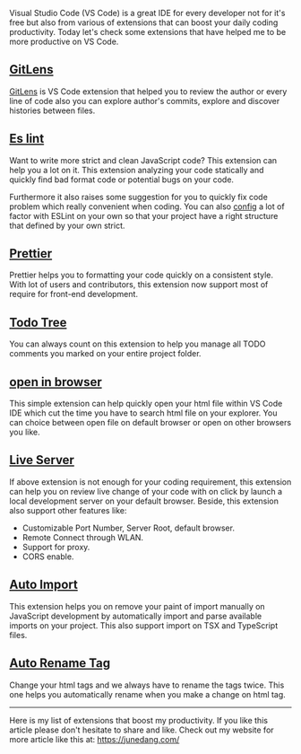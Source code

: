 Visual Studio Code (VS Code) is a great IDE for every developer not for it's free but also from various of extensions that can boost your daily coding productivity. Today let's check some extensions that have helped me to be more productive on VS Code.

## [GitLens](https://marketplace.visualstudio.com/items?itemName=eamodio.gitlens)

[GitLens](https://marketplace.visualstudio.com/items?itemName=eamodio.gitlens) is VS Code extension that helped you to review the author or every line of code also you can explore author's commits, explore and discover histories between files.

## [Es lint](https://marketplace.visualstudio.com/items?itemName=dbaeumer.vscode-eslint)

Want to write more strict and clean JavaScript code? This extension can help you a lot on it. This extension analyzing your code statically and quickly find bad format code or potential bugs on your code.

Furthermore it also raises some suggestion for you to quickly fix code problem which really convenient when coding. You can also [config](https://eslint.org/) a lot of factor with ESLint on your own so that your project have a right structure that defined by your own strict.

## [Prettier](https://marketplace.visualstudio.com/items?itemName=esbenp.prettier-vscode)

Prettier helps you to formatting your code quickly on a consistent style. With lot of users and contributors, this extension now support most of require for front-end development.

## [Todo Tree](https://marketplace.visualstudio.com/items?itemName=Gruntfuggly.todo-tree)

You can always count on this extension to help you manage all TODO comments you marked on your entire project folder.

## [open in browser](https://marketplace.visualstudio.com/items?itemName=techer.open-in-browser)

This simple extension can help quickly open your html file within VS Code IDE which cut the time you have to search html file on your explorer. You can choice between open file on default browser or open on other browsers you like.

## [Live Server](https://marketplace.visualstudio.com/items?itemName=ritwickdey.LiveServer)

If above extension is not enough for your coding requirement, this extension can help you on review live change of your code with on click by launch a local development server on your default browser. Beside, this extension also support other features like:

- Customizable Port Number, Server Root, default browser.
- Remote Connect through WLAN.
- Support for proxy.
- CORS enable.

## [Auto Import](https://marketplace.visualstudio.com/items?itemName=steoates.autoimport)

This extension helps you on remove your paint of import manually on JavaScript development by automatically import and parse available imports on your project. This also support import on TSX and TypeScript files.

## [Auto Rename Tag](https://marketplace.visualstudio.com/items?itemName=formulahendry.auto-rename-tag)

Change your html tags and we always have to rename the tags twice. This one helps you automatically rename when you make a change on html tag.

---
Here is my list of extensions that boost my productivity. If you like this article please don't hesitate to share and like.
Check out my website for more article like this at: https://junedang.com/